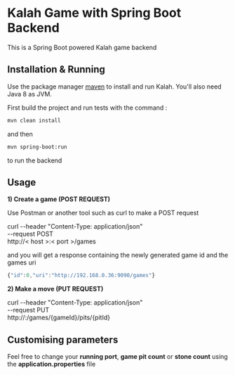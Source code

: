 # Kalah Game with Spring Boot Backend

This is a Spring Boot powered Kalah game backend

## Installation & Running

Use the package manager [maven](https://maven.apache.org/) to install and run Kalah. You'll also need Java 8 as JVM.

First build the project and run tests with the command :

```bash
mvn clean install
```

and then

```bash
mvn spring-boot:run
```

to run the backend

## Usage

**1) Create a game (POST REQUEST)**

Use Postman or another tool such as curl to make a POST request

curl --header "Content-Type: application/json" \
--request POST \
http://< host >:< port >/games

and you will get a response containing the newly generated game id and the games uri

```javascript
{"id":0,"uri":"http://192.168.0.36:9090/games"}
```

**2) Make a move (PUT REQUEST)**

curl --header "Content-Type: application/json" \
--request PUT \
http://<host>:<port>/games/{gameId}/pits/{pitId}


## Customising parameters
Feel free to change your **running port**, **game pit count** or **stone count** using the **application.properties** file
